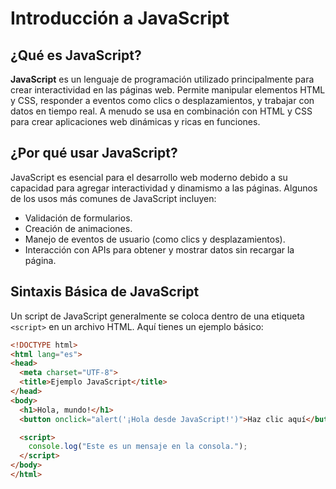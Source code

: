 # Introducción a JavaScript

## ¿Qué es JavaScript?

**JavaScript** es un lenguaje de programación utilizado principalmente para crear interactividad en las páginas web. Permite manipular elementos HTML y CSS, responder a eventos como clics o desplazamientos, y trabajar con datos en tiempo real. A menudo se usa en combinación con HTML y CSS para crear aplicaciones web dinámicas y ricas en funciones.

## ¿Por qué usar JavaScript?

JavaScript es esencial para el desarrollo web moderno debido a su capacidad para agregar interactividad y dinamismo a las páginas. Algunos de los usos más comunes de JavaScript incluyen:

- Validación de formularios.
- Creación de animaciones.
- Manejo de eventos de usuario (como clics y desplazamientos).
- Interacción con APIs para obtener y mostrar datos sin recargar la página.

## Sintaxis Básica de JavaScript

Un script de JavaScript generalmente se coloca dentro de una etiqueta `<script>` en un archivo HTML. Aquí tienes un ejemplo básico:

```html
<!DOCTYPE html>
<html lang="es">
<head>
  <meta charset="UTF-8">
  <title>Ejemplo JavaScript</title>
</head>
<body>
  <h1>Hola, mundo!</h1>
  <button onclick="alert('¡Hola desde JavaScript!')">Haz clic aquí</button>

  <script>
    console.log("Este es un mensaje en la consola.");
  </script>
</body>
</html>


